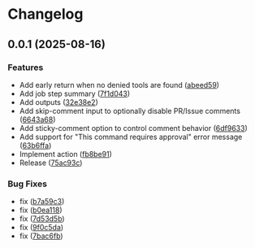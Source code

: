 # Changelog

## 0.0.1 (2025-08-16)


### Features

* Add early return when no denied tools are found ([abeed59](https://github.com/koki-develop/claude-denied-tools/commit/abeed59ee562ca87e57eb5205dc45fe2a7ad0dac))
* Add job step summary ([7f1d043](https://github.com/koki-develop/claude-denied-tools/commit/7f1d043410e20166e82a1f9e9a66fb68ec88227f))
* Add outputs ([32e38e2](https://github.com/koki-develop/claude-denied-tools/commit/32e38e286676f4fefd26498bdf115007ada97e16))
* Add skip-comment input to optionally disable PR/Issue comments ([6643a68](https://github.com/koki-develop/claude-denied-tools/commit/6643a688bf3b304db91d6b625100703ca3c5dd53))
* Add sticky-comment option to control comment behavior ([6df9633](https://github.com/koki-develop/claude-denied-tools/commit/6df96337d79dff266ad7b6478e71c697a3459d15))
* Add support for "This command requires approval" error message ([63b6ffa](https://github.com/koki-develop/claude-denied-tools/commit/63b6ffabddff4ddfbd26c8ed51b76e13d3f10eca))
* Implement action ([fb8be91](https://github.com/koki-develop/claude-denied-tools/commit/fb8be91e7549534b1378bf04d681c4abbcb07fcc))
* Release ([75ac93c](https://github.com/koki-develop/claude-denied-tools/commit/75ac93cb8895f44fc06921aacb06ca9639857fd8))


### Bug Fixes

* fix ([b7a59c3](https://github.com/koki-develop/claude-denied-tools/commit/b7a59c38203532c57e2655b029299312a12d57ae))
* fix ([b0ea118](https://github.com/koki-develop/claude-denied-tools/commit/b0ea118f8ee4c3669dd9def385a40400635d850b))
* fix ([7d53d5b](https://github.com/koki-develop/claude-denied-tools/commit/7d53d5b6dc0f3881b4671cecb544524077e680c9))
* fix ([9f0c5da](https://github.com/koki-develop/claude-denied-tools/commit/9f0c5da28584571b139125e42dd1a41f97383b54))
* fix ([7bac6fb](https://github.com/koki-develop/claude-denied-tools/commit/7bac6fb7a71d9762780c4e088c22b31471c96c9d))
